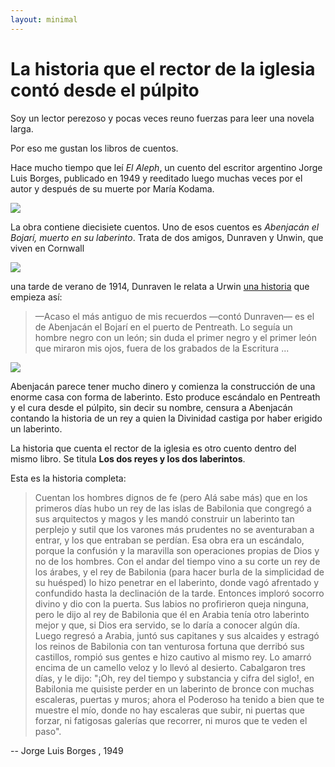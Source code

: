 ```yaml
---
layout: minimal
---
```


# La historia que el rector de la iglesia contó desde el púlpito

Soy un lector perezoso y pocas veces reuno fuerzas para leer una novela larga.

Por eso me gustan los libros de cuentos.

Hace mucho tiempo que leí *El Aleph*, 
un cuento del escritor argentino Jorge Luis Borges, publicado en 1949 y reeditado  luego muchas veces por el autor y después de su muerte por María Kodama. 

![](https://3.bp.blogspot.com/-xyDA_BNg95M/TY_Q3GLZW0I/AAAAAAAACTM/PfGEB2qQvg8/s1600/hkgk.jpg)

La obra contiene diecisiete cuentos. Uno de esos cuentos es 
*Abenjacán el Bojarí, muerto en su laberinto*. 
Trata de dos amigos, Dunraven y Unwin, que viven en Cornwall

![](https://www.thetimes.co.uk/imageserver/image/%2Fmethode%2Ftimes%2Fprod%2Fweb%2Fbin%2Fdfbf8a5e-a253-11e9-b7db-61a6074b49a3.jpg?crop=5616%2C3159%2C0%2C293&resize=1180)

una tarde de verano de 1914, Dunraven le relata a Urwin [una historia](https://estoespurocuento.wordpress.com/2013/08/12/jorge-luis-borges-abenjacan-el-bojari-muerto-en-su-laberinto-cuento/)
que empieza así:

> —Acaso el más antiguo de mis recuerdos —contó Dunraven— es el de Abenjacán el Bojarí en el puerto de Pentreath. Lo seguía un hombre negro con un león; sin duda el primer negro y el primer león que miraron mis ojos, fuera de los grabados de la Escritura ...

![](https://i.pinimg.com/originals/03/0c/a0/030ca0845ce24ee9e31bd2e8371d57e3.jpg)

Abenjacán parece tener mucho dinero y comienza la construcción de una enorme casa con forma de laberinto. Esto produce escándalo en Pentreath y el cura desde el púlpito, sin decir su nombre, censura a Abenjacán contando la historia de un rey a quien la Divinidad castiga por haber erigido un laberinto.

La historia que cuenta el rector de la iglesia es otro cuento dentro del mismo libro.
Se titula **Los dos reyes y los dos laberintos**.

Esta es la historia completa:

> Cuentan los hombres dignos de fe (pero Alá sabe más) que en los primeros días hubo un rey de las islas de Babilonia que congregó a sus arquitectos y magos y les mandó construir un laberinto tan perplejo y sutil que los varones más prudentes no se aventuraban a entrar, y los que entraban se perdían. Esa obra era un escándalo, porque la confusión y la maravilla son operaciones propias de Dios y no de los hombres. Con el andar del tiempo vino a su corte un rey de los árabes, y el rey de Babilonia (para hacer burla de la simplicidad de su huésped) lo hizo penetrar en el laberinto, donde vagó afrentado y confundido hasta la declinación de la tarde. Entonces imploró socorro divino y dio con la puerta. Sus labios no profirieron queja ninguna, pero le dijo al rey de Babilonia que él en Arabia tenía otro laberinto mejor y que, si Dios era servido, se lo daría a conocer algún día. Luego regresó a Arabia, juntó sus capitanes y sus alcaides y estragó los reinos de Babilonia con tan venturosa fortuna que derribó sus castillos, rompió sus gentes e hizo cautivo al mismo rey. Lo amarró encima de un camello veloz y lo llevó al desierto. Cabalgaron tres días, y le dijo: 
> "¡Oh, rey del tiempo y substancia y cifra del siglo!, en Babilonia me quisiste perder en un laberinto de bronce con muchas escaleras, puertas y muros; ahora el Poderoso ha tenido a bien que te muestre el mío, donde no hay escaleras que subir, ni puertas que forzar, ni fatigosas galerías que recorrer, ni muros que te veden el paso".
> 

-- Jorge Luis Borges , 1949
